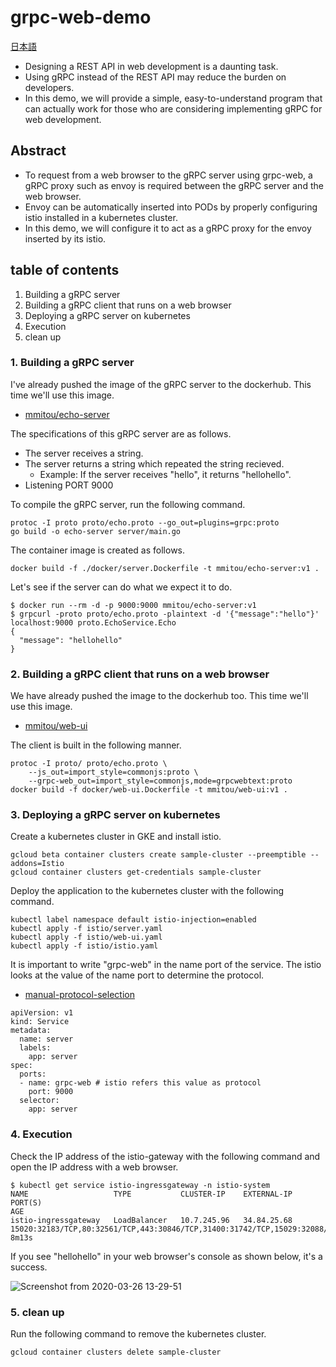 # grpc-web-demo

[日本語](../../README.md)

- Designing a REST API in web development is a daunting task.
- Using gRPC instead of the REST API may reduce the burden on developers.
- In this demo, we will provide a simple, easy-to-understand program that can actually work for those who are considering implementing gRPC for web development.

## Abstract

- To request from a web browser to the gRPC server using grpc-web, a gRPC proxy such as envoy is required between the gRPC server and the web browser. 
- Envoy can be automatically inserted into PODs by properly configuring istio installed in a kubernetes cluster.
- In this demo, we will configure it to act as a gRPC proxy for the envoy inserted by its istio.

## table of contents

1. Building a gRPC server
2. Building a gRPC client that runs on a web browser
3. Deploying a gRPC server on kubernetes
4. Execution
5. clean up

### 1. Building a gRPC server

I've already pushed the image of the gRPC server to the dockerhub.
This time we'll use this image.

- [mmitou/echo-server](https://hub.docker.com/repository/docker/mmitou/echo-server)

The specifications of this gRPC server are as follows.

- The server receives a string. 
- The server returns a string which repeated the string recieved.
	- Example: If the server receives "hello", it returns "hellohello".
- Listening PORT 9000

To compile the gRPC server, run the following command.

```
protoc -I proto proto/echo.proto --go_out=plugins=grpc:proto
go build -o echo-server server/main.go
```

The container image is created as follows.
```
docker build -f ./docker/server.Dockerfile -t mmitou/echo-server:v1 .
```

Let's see if the server can do what we expect it to do.

```
$ docker run --rm -d -p 9000:9000 mmitou/echo-server:v1
$ grpcurl -proto proto/echo.proto -plaintext -d '{"message":"hello"}' localhost:9000 proto.EchoService.Echo
{
  "message": "hellohello"
}
```

### 2. Building a gRPC client that runs on a web browser

We have already pushed the image to the dockerhub too.
This time we'll use this image.

- [mmitou/web-ui](https://hub.docker.com/repository/docker/mmitou/web-ui)

The client is built in the following manner.

```
protoc -I proto/ proto/echo.proto \
	--js_out=import_style=commonjs:proto \
	--grpc-web_out=import_style=commonjs,mode=grpcwebtext:proto
docker build -f docker/web-ui.Dockerfile -t mmitou/web-ui:v1 .
```

### 3. Deploying a gRPC server on kubernetes

Create a kubernetes cluster in GKE and install istio.

```
gcloud beta container clusters create sample-cluster --preemptible --addons=Istio
gcloud container clusters get-credentials sample-cluster
```

Deploy the application to the kubernetes cluster with the following command.

```
kubectl label namespace default istio-injection=enabled
kubectl apply -f istio/server.yaml
kubectl apply -f istio/web-ui.yaml
kubectl apply -f istio/istio.yaml
```

It is important to write "grpc-web" in the name port of the service.
The istio looks at the value of the name port to determine the protocol.

- [manual-protocol-selection](https://istio.io/docs/ops/configuration/traffic-management/protocol-selection/#manual-protocol-selection)

```
apiVersion: v1
kind: Service
metadata:
  name: server
  labels:
    app: server
spec:
  ports:
  - name: grpc-web # istio refers this value as protocol
    port: 9000
  selector:
    app: server
```

### 4. Execution

Check the IP address of the istio-gateway with the following command and open the IP address with a web browser.

```
$ kubectl get service istio-ingressgateway -n istio-system
NAME                   TYPE           CLUSTER-IP    EXTERNAL-IP   PORT(S)                                                                                                                                      AGE
istio-ingressgateway   LoadBalancer   10.7.245.96   34.84.25.68   15020:32183/TCP,80:32561/TCP,443:30846/TCP,31400:31742/TCP,15029:32088/TCP,15030:31197/TCP,15031:31861/TCP,15032:31313/TCP,15443:30914/TCP   8m13s
```

If you see "hellohello" in your web browser's console as shown below, it's a success.

![Screenshot from 2020-03-26 13-29-51](https://user-images.githubusercontent.com/254112/77610860-3afa0580-6f67-11ea-8930-b2f3d59e94fd.png)

### 5. clean up

Run the following command to remove the kubernetes cluster.

```
gcloud container clusters delete sample-cluster
```

